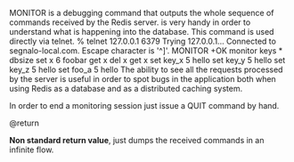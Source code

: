

MONITOR is a debugging command that outputs the whole sequence of commands
received by the Redis server. is very handy in order to understand
what is happening into the database. This command is used directly
via telnet.
	% telnet 127.0.0.1 6379
	Trying 127.0.0.1...
	Connected to segnalo-local.com.
	Escape character is '^]'.
	MONITOR
	+OK
	monitor
	keys *
	dbsize
	set x 6
	foobar
	get x
	del x
	get x
	set key_x 5
	hello
	set key_y 5
	hello
	set key_z 5
	hello
	set foo_a 5
	hello
The ability to see all the requests processed by the server is useful in order
to spot bugs in the application both when using Redis as a database and as
a distributed caching system.

In order to end a monitoring session just issue a QUIT command by hand.

@return

**Non standard return value**, just dumps the received commands in an infinite
flow.




